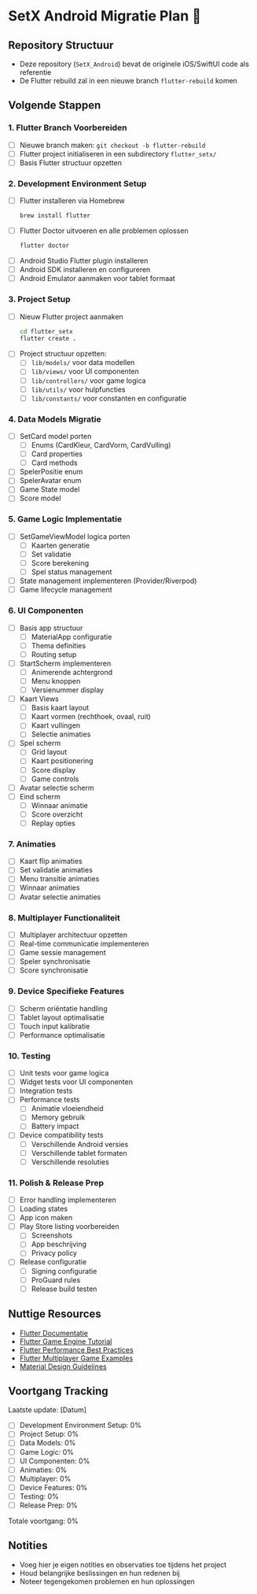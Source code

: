 # SetX Android Migratie Plan 📱

## Repository Structuur
- Deze repository (`SetX_Android`) bevat de originele iOS/SwiftUI code als referentie
- De Flutter rebuild zal in een nieuwe branch `flutter-rebuild` komen

## Volgende Stappen

### 1. Flutter Branch Voorbereiden
- [ ] Nieuwe branch maken: `git checkout -b flutter-rebuild`
- [ ] Flutter project initialiseren in een subdirectory `flutter_setx/`
- [ ] Basis Flutter structuur opzetten

### 2. Development Environment Setup
- [ ] Flutter installeren via Homebrew
  ```bash
  brew install flutter
  ```
- [ ] Flutter Doctor uitvoeren en alle problemen oplossen
  ```bash
  flutter doctor
  ```
- [ ] Android Studio Flutter plugin installeren
- [ ] Android SDK installeren en configureren
- [ ] Android Emulator aanmaken voor tablet formaat

### 3. Project Setup
- [ ] Nieuw Flutter project aanmaken
  ```bash
  cd flutter_setx
  flutter create .
  ```
- [ ] Project structuur opzetten:
  - [ ] `lib/models/` voor data modellen
  - [ ] `lib/views/` voor UI componenten
  - [ ] `lib/controllers/` voor game logica
  - [ ] `lib/utils/` voor hulpfuncties
  - [ ] `lib/constants/` voor constanten en configuratie

### 4. Data Models Migratie
- [ ] SetCard model porten
  - [ ] Enums (CardKleur, CardVorm, CardVulling)
  - [ ] Card properties
  - [ ] Card methods
- [ ] SpelerPositie enum
- [ ] SpelerAvatar enum
- [ ] Game State model
- [ ] Score model

### 5. Game Logic Implementatie
- [ ] SetGameViewModel logica porten
  - [ ] Kaarten generatie
  - [ ] Set validatie
  - [ ] Score berekening
  - [ ] Spel status management
- [ ] State management implementeren (Provider/Riverpod)
- [ ] Game lifecycle management

### 6. UI Componenten
- [ ] Basis app structuur
  - [ ] MaterialApp configuratie
  - [ ] Thema definities
  - [ ] Routing setup
- [ ] StartScherm implementeren
  - [ ] Animerende achtergrond
  - [ ] Menu knoppen
  - [ ] Versienummer display
- [ ] Kaart Views
  - [ ] Basis kaart layout
  - [ ] Kaart vormen (rechthoek, ovaal, ruit)
  - [ ] Kaart vullingen
  - [ ] Selectie animaties
- [ ] Spel scherm
  - [ ] Grid layout
  - [ ] Kaart positionering
  - [ ] Score display
  - [ ] Game controls
- [ ] Avatar selectie scherm
- [ ] Eind scherm
  - [ ] Winnaar animatie
  - [ ] Score overzicht
  - [ ] Replay opties

### 7. Animaties
- [ ] Kaart flip animaties
- [ ] Set validatie animaties
- [ ] Menu transitie animaties
- [ ] Winnaar animaties
- [ ] Avatar selectie animaties

### 8. Multiplayer Functionaliteit
- [ ] Multiplayer architectuur opzetten
- [ ] Real-time communicatie implementeren
- [ ] Game sessie management
- [ ] Speler synchronisatie
- [ ] Score synchronisatie

### 9. Device Specifieke Features
- [ ] Scherm oriëntatie handling
- [ ] Tablet layout optimalisatie
- [ ] Touch input kalibratie
- [ ] Performance optimalisatie

### 10. Testing
- [ ] Unit tests voor game logica
- [ ] Widget tests voor UI componenten
- [ ] Integration tests
- [ ] Performance tests
  - [ ] Animatie vloeiendheid
  - [ ] Memory gebruik
  - [ ] Battery impact
- [ ] Device compatibility tests
  - [ ] Verschillende Android versies
  - [ ] Verschillende tablet formaten
  - [ ] Verschillende resoluties

### 11. Polish & Release Prep
- [ ] Error handling implementeren
- [ ] Loading states
- [ ] App icon maken
- [ ] Play Store listing voorbereiden
  - [ ] Screenshots
  - [ ] App beschrijving
  - [ ] Privacy policy
- [ ] Release configuratie
  - [ ] Signing configuratie
  - [ ] ProGuard rules
  - [ ] Release build testen

## Nuttige Resources
- [Flutter Documentatie](https://docs.flutter.dev)
- [Flutter Game Engine Tutorial](https://flutter.dev/games)
- [Flutter Performance Best Practices](https://docs.flutter.dev/perf)
- [Flutter Multiplayer Game Examples](https://github.com/topics/flutter-game)
- [Material Design Guidelines](https://material.io)

## Voortgang Tracking
Laatste update: [Datum]
- [ ] Development Environment Setup: 0%
- [ ] Project Setup: 0%
- [ ] Data Models: 0%
- [ ] Game Logic: 0%
- [ ] UI Componenten: 0%
- [ ] Animaties: 0%
- [ ] Multiplayer: 0%
- [ ] Device Features: 0%
- [ ] Testing: 0%
- [ ] Release Prep: 0%

Totale voortgang: 0%

## Notities
- Voeg hier je eigen notities en observaties toe tijdens het project
- Houd belangrijke beslissingen en hun redenen bij
- Noteer tegengekomen problemen en hun oplossingen 